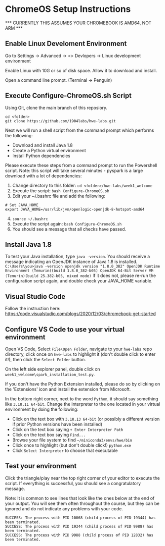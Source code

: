 # ChromeOS Setup Instructions

*** CURRENTLY THIS ASSUMES YOUR CHROMEBOOK IS AMD64, NOT ARM ***

## Enable Linux Develoment Environment

Go to Settings -> Advanced -> <> Devlopers -> Linux development environment

Enable Linux with 10G or so of disk space.  Allow it to download and install.

Open a command line prompt. (Terminal -> Penguin)

## Execute Configure-ChromeOS.sh Script

Using Git, clone the main branch of this reposiory.

    cd <folder>
    git clone https://github.com/1904labs/hwe-labs.git
    
Next we will run a shell script from the command prompt which performs the following:
   - Download and install Java 1.8
   - Create a Python virtual environment
   - Install Python dependencies

   Please execute these steps from a command prompt to run the Powershell script.  Note: this script will take several minutes - pyspark is a large download with a lot of dependencies:
   1. Change directory to this folder: `cd <folder>/hwe-labs/week1_welcome`
   2. Execute the script: `bash Configure-ChromeOS.sh`
   3. Edit your ~/.bashrc file and add the following:
```
# Set JAVA_HOME
export JAVA_HOME=/usr/lib/jvm/openlogic-openjdk-8-hotspot-amd64
```
  4. `source ~/.bashrc`
  5. Execute the script again: `bash Configure-ChromeOS.sh`
  6. You should see a message that all checks have passed.

## Install Java 1.8

To test your Java installation, type `java -version`. You should receive a message indicating an OpenJDK instance of Java 1.8 is installed.
    ```
    C:\Users\you>java -version
    openjdk version "1.8.0_382"
    OpenJDK Runtime Environment (Temurin)(build 1.8.0_382-b05)
    OpenJDK 64-Bit Server VM (Temurin)(build 25.382-b05, mixed mode)
    ```
If it does not, please re-run the configuration script again, and double check your JAVA_HOME variable.

## Visual Studio Code

Follow the instruction here: https://code.visualstudio.com/blogs/2020/12/03/chromebook-get-started

## Configure VS Code to use your virtual environment

Open VS Code, Select `File\Open Folder`, navigate to your `hwe-labs` repo directory, click once on `hwe-labs` to highlight it (don't double click to enter it!), then click the `Select Folder` button.

On the left side explorer panel, double click on `week1_welcome\spark_installation_test.py`.

If you don't have the Python Extension installed, please do so by clicking on the 'Extensions' icon and install the extension from Microsoft.

In the bottom right corner, next to the word `Python`, it should say something like `3.10.11 64-bit`. Change the interpreter to the one located in your virtual environment by doing the following:

* Click on the text box with `3.10.13 64-bit` (or possibly a different version if prior Python versions have been installed)
* Click on the text box saying `+ Enter Interpreter Path`
* Click on the text box saying `Find...`
* Browse your file system to find `~/miniconda3/envs/hwe/bin`
* Click once to highlight (but don't double click!) `python.exe`
* Click `Select Interpreter` to choose that executable

## Test your environment

Click the triangle/play near the top right corner of your editor to execute the script. If everything is successful, you should see a congratulatory message.

Note: It is common to see lines that look like the ones below at the end of your output. You will see them often throughout the course, but they can be ignored and do not indicate any problems with your code.

```
SUCCESS: The process with PID 10068 (child process of PID 19344) has been terminated.
SUCCESS: The process with PID 19344 (child process of PID 9988) has been terminated.
SUCCESS: The process with PID 9988 (child process of PID 12832) has been terminated.
```
